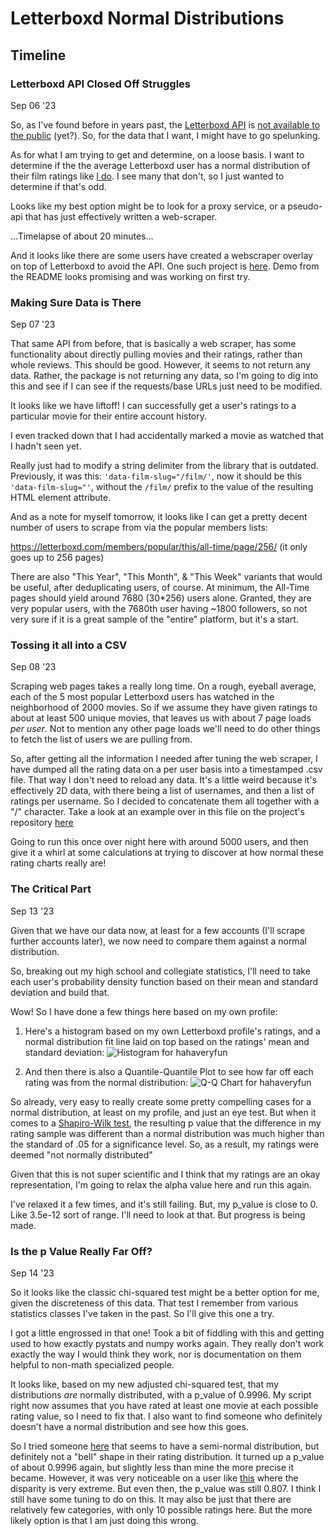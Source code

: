 # Letterboxd Normal Distributions

## Timeline


### Letterboxd API Closed Off Struggles
Sep 06 '23

So, as I've found before in years past, the [Letterboxd API](https://api-docs.letterboxd.com/) is [not available to the public](https://letterboxd.com/api-beta/) (yet?). So, for the data that I want, I might have to go spelunking.

As for what I am trying to get and determine, on a loose basis. I want to determine if the the average Letterboxd user has a normal distribution of their film ratings like [I do](https://letterboxd.com/hahaveryfun/). I see many that don't, so I just wanted to determine if that's odd.

Looks like my best option might be to look for a proxy service, or a pseudo-api that has just effectively written a web-scraper.

...Timelapse of about 20 minutes...

And it looks like there are some users have created a webscraper overlay on top of Letterboxd to avoid the API. One such project is [here](https://github.com/Fitzy1293/lboxd). Demo from the README looks promising and was working on first try.

### Making Sure Data is There
Sep 07 '23

That same API from before, that is basically a web scraper, has some functionality about directly pulling movies and their ratings, rather than whole reviews. This should be good. However, it seems to not return any data. Rather, the package is not returning any data, so I'm going to dig into this and see if I can see if the requests/base URLs just need to be modified.

It looks like we have liftoff! I can successfully get a user's ratings to a particular movie for their entire account history.

I even tracked down that I had accidentally marked a movie as watched that I hadn't seen yet.

Really just had to modify a string delimiter from the library that is outdated. Previously, it was this: `'data-film-slug="/film/'`, now it should be this `'data-film-slug="'`, without the `/film/` prefix to the value of the resulting HTML element attribute.

And as a note for myself tomorrow, it looks like I can get a pretty decent number of users to scrape from via the popular members lists:

https://letterboxd.com/members/popular/this/all-time/page/256/ (it only goes up to 256 pages)

There are also "This Year", "This Month", & "This Week" variants that would be useful, after deduplicating users, of course. At minimum, the All-Time pages should yield around 7680 (30*256) users alone. Granted, they are very popular users, with the 7680th user having ~1800 followers, so not very sure if it is a great sample of the "entire" platform, but it's a start.

### Tossing it all into a CSV
Sep 08 '23

Scraping web pages takes a really long time. On a rough, eyeball average, each of the 5 most popular Letterboxd users has watched in the neighborhood of 2000 movies. So if we assume they have given ratings to about at least 500 unique movies, that leaves us with about 7 page loads _per user_. Not to mention any other page loads we'll need to do other things to fetch the list of users we are pulling from.

So, after getting all the information I needed after tuning the web scraper, I have dumped all the rating data on a per user basis into a timestamped .csv file. That way I don't need to reload any data. It's a little weird because it's effectively 2D data, with there being a list of usernames, and then a list of ratings per username. So I decided to concatenate them all together with a "/" character. Take a look at an example over in this file on the project's repository [here](https://github.com/willdunk/letterboxd-normal/blob/main/data_2023-09-09_02-21-09.csv)

Going to run this once over night here with around 5000 users, and then give it a whirl at some calculations at trying to discover at how normal these rating charts really are!

### The Critical Part
Sep 13 '23

Given that we have our data now, at least for a few accounts (I'll scrape further accounts later), we now need to compare them against a normal distribution.

So, breaking out my high school and collegiate statistics, I'll need to take each user's probability density function based on their mean and standard deviation and build that. 

Wow! So I have done a few things here based on my own profile:

1. Here's a histogram based on my own Letterboxd profile's ratings, and a normal distribution fit line laid on top based on the ratings' mean and standard deviation: 
![Histogram for hahaveryfun](https://i.imgur.com/sPRDcTL.png)

2. And then there is also a Quantile-Quantile Plot to see how far off each rating was from the normal distribution:
![Q-Q Chart for hahaveryfun](https://i.imgur.com/ydalcjA.png)

So already, very easy to really create some pretty compelling cases for a normal distribution, at least on my profile, and just an eye test. But when it comes to a [Shapiro-Wilk test](https://en.wikipedia.org/wiki/Shapiro%E2%80%93Wilk_test), the resulting p value that the difference in my rating sample was different than a normal distribution was much higher than the standard of .05 for a significance level. So, as a result, my ratings were deemed "not normally distributed"

Given that this is not super scientific and I think that my ratings are an okay representation, I'm going to relax the alpha value here and run this again.

I've relaxed it a few times, and it's still failing. But, my p_value is close to 0. Like 3.5e-12 sort of range. I'll need to look at that. But progress is being made.

### Is the p Value Really Far Off?
Sep 14 '23

So it looks like the classic chi-squared test might be a better option for me, given the discreteness of this data. That test I remember from various statistics classes I've taken in the past. So I'll give this one a try.

I got a little engrossed in that one! Took a bit of fiddling with this and getting used to how exactly pystats and numpy works again. They really don't work exactly the way I would think they work, nor is documentation on them helpful to non-math specialized people.

It looks like, based on my new adjusted chi-squared test, that my distributions *are* normally distributed, with a p_value of 0.9996. My script right now assumes that you have rated at least one movie at each possible rating value, so I need to fix that. I also want to find someone who definitely doesn't have a normal distribution and see how this goes.

So I tried someone [here](https://letterboxd.com/jeaba/) that seems to have a semi-normal distribution, but definitely not a "bell" shape in their rating distribution. It turned up a p_value of about 0.9996 again, but slightly less than mine the more precise it became. However, it was very noticeable on a user like [this](https://letterboxd.com/gracemilly211/) where the disparity is very extreme. But even then, the p_value was still 0.807. I think I still have some tuning to do on this. It may also be just that there are relatively few categories, with only 10 possible ratings here. But the more likely option is that I am just doing this wrong.